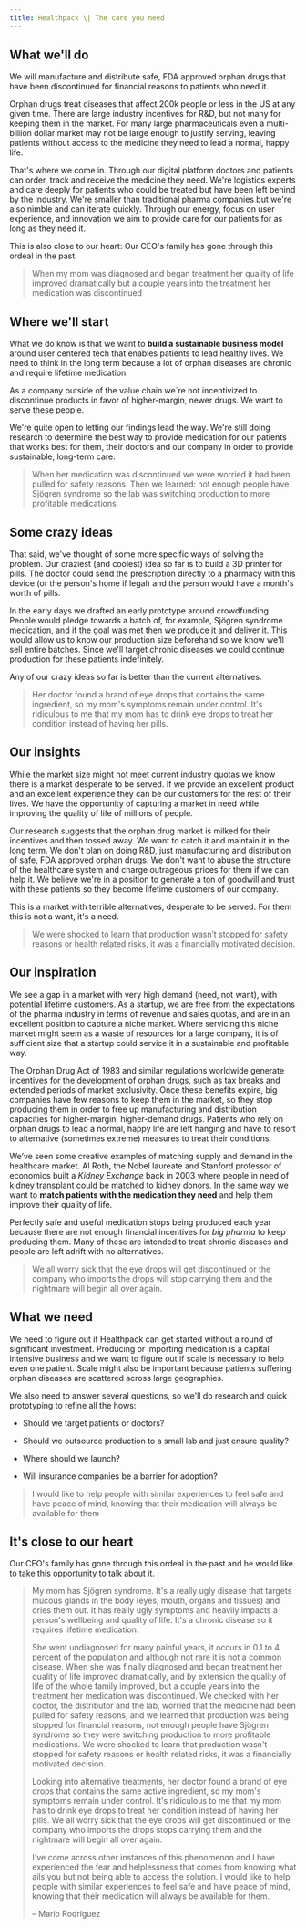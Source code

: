 ```yaml
---
title: Healthpack \| The care you need
---
```


## What we'll do

We will manufacture and distribute safe, FDA approved orphan drugs that have been discontinued for financial reasons to patients who need it.

Orphan drugs treat diseases that affect 200k people or less in the US at any given time. There are large industry incentives for R&D, but not many for keeping them in the market. For many large pharmaceuticals even a multi-billion dollar market may not be large enough to justify serving, leaving patients without access to the medicine they need to lead a normal, happy life. 

That's where we come in. Through our digital platform doctors and patients can order, track and receive the medicine they need. We're logistics experts and care deeply for patients who could be treated but have been left behind by the industry. We're smaller than traditional pharma companies but we're also nimble and can iterate quickly. Through our energy, focus on user experience, and innovation we aim to provide care for our patients for as long as they need it. 

This is also close to our heart: Our CEO's family has gone through this ordeal in the past.

<blockquote class="shortquote">
When my mom was diagnosed and began treatment her quality of life improved dramatically but a couple years into the treatment her medication was discontinued
</blockquote>

## Where we'll start

What we do know is that we want to **build a sustainable business model** around user centered tech that enables patients to lead healthy lives. We need to think in the long term because a lot of orphan diseases are chronic and require lifetime medication.

As a company outside of the value chain we´re not incentivized to discontinue products in favor of higher-margin, newer drugs. We want to serve these people.

We're quite open to letting our findings lead the way. We're still doing research to determine the best way to provide medication for our patients that works best for them, their doctors and our company in order to provide sustainable, long-term care.

<blockquote class="shortquote">
When her medication was discontinued we were worried it had been pulled for safety reasons. Then we learned: not enough people have Sjögren syndrome so the lab was switching production to more profitable medications
</blockquote>

## Some crazy ideas

That said, we've thought of some more specific ways of solving the problem. Our craziest (and coolest) idea so far is to build a 3D printer for pills. The doctor could send the prescription directly to a pharmacy with this device (or the person's home if legal) and the person would have a month's worth of pills. 

In the early days we drafted an early prototype around crowdfunding. People would pledge towards a batch of, for example, Sjögren syndrome medication, and if the goal was met then we produce it and deliver it. This would allow us to know our production size beforehand so we know we'll sell entire batches. Since we'll target chronic diseases we could continue production for these patients indefinitely. 

Any of our crazy ideas so far is better than the current alternatives.

<blockquote class="shortquote">
Her doctor found a brand of eye drops that contains the same ingredient, so my mom's symptoms remain under control. It's ridiculous to me that my mom has to drink eye drops to treat her condition instead of having her pills.
</blockquote>

## Our insights

While the market size might not meet current industry quotas we know there is a market desperate to be served. If we provide an excellent product and an  excellent experience they can be our customers for the rest of their lives. We have the opportunity of capturing a market in need while improving the quality of life of millions of people.

Our research suggests that  the orphan drug market is milked for their incentives and then tossed away. We want to catch it and maintain it in the long term. We don't plan on doing R&D, just manufacturing and distribution of safe, FDA approved orphan drugs. We don't want to abuse the structure of the healthcare system and charge outrageous prices for them if we can help it. We believe we're in a position to generate a ton of goodwill and trust with these patients so they become lifetime customers of our company.

This is a market with terrible alternatives, desperate to be served. For them this is not a want, it's a need.

<blockquote class="shortquote"> 
We were shocked to learn that production wasn’t stopped for safety reasons or health related risks, it was a financially motivated decision.
</blockquote>

## Our inspiration

We see a gap in a market with very high demand (need, not want), with potential lifetime customers. As a startup, we are free from the expectations of the pharma industry in terms of revenue and sales quotas, and are in an excellent position to capture a niche market. Where servicing this niche market might seem as a waste of resources for a large company, it is of sufficient size that a startup could service it in a sustainable and profitable way.

The Orphan Drug Act of 1983 and similar regulations worldwide generate incentives for the development of orphan drugs, such as tax breaks and extended periods of market exclusivity. Once these benefits expire, big companies have few reasons to keep them in the market, so they stop producing them in order to free up manufacturing and distribution capacities for higher-margin, higher-demand drugs. Patients who rely on orphan drugs to lead a normal, happy life are left hanging and have to resort to alternative (sometimes extreme) measures to treat their conditions.

We’ve seen some creative examples of matching supply and demand in the healthcare market. Al Roth, the Nobel laureate and Stanford professor of economics built a _Kidney Exchange_ back in 2003 where people in need of kidney transplant could be matched to kidney donors. In the same way we want to **match patients with the medication they need** and help them improve their quality of life.

Perfectly safe and useful medication stops being produced each year because there are not enough financial incentives for _big pharma_ to keep producing them. Many of these are intended to treat chronic diseases and people are left adrift with no alternatives.

<blockquote class="shortquote"> 
We all worry sick that the eye drops will get discontinued or the company who imports the drops will stop carrying them and the nightmare will begin all over again.
</blockquote>

## What we need

We need to figure out if Healthpack can get started without a round of significant investment. Producing or importing medication is a capital intensive business and we want to figure out if scale is necessary to help even one patient. Scale might also be important because patients suffering orphan diseases are scattered across large geographies.

We also need to answer several questions, so we'll do research and quick prototyping to refine all the hows:

- Should we target patients or doctors?

- Should we outsource production to a small lab and just ensure quality?

- Where should we launch?

- Will insurance companies be a barrier for adoption?

<blockquote class="shortquote">
I would like to help people with similar experiences to feel safe and have peace of mind, knowing that their medication will always be available for them
</blockquote>

## It's close to our heart

Our CEO's family has gone through this ordeal in the past and he would like to take this opportunity to talk about it.

> My mom has Sjögren syndrome. It's a really ugly disease that targets mucous glands in the body (eyes, mouth, organs and tissues) and dries them out. It has really ugly symptoms and heavily impacts a person's wellbeing and quality of life. It's a chronic disease so it requires lifetime medication.
>
> She went undiagnosed for many painful years,  it occurs in 0.1 to 4 percent of the population and although not rare it is not a common disease. When she was finally diagnosed and began treatment her quality of life improved dramatically, and by extension the quality of life of the whole family improved, but a couple years into the treatment her medication was discontinued. We checked with her doctor, the distributor and the lab, worried that the medicine had been pulled for safety reasons, and we learned that production was being stopped for financial reasons, not enough people have Sjögren syndrome so they were switching production to more profitable medications. We were shocked to learn that production wasn't stopped for safety reasons or health related risks, it was a financially motivated decision.
>
>Looking into alternative treatments, her doctor found a brand of eye drops that contains the same active ingredient, so my mom's symptoms remain under control. It's ridiculous to me that my mom has to drink eye drops to treat her condition instead of having her pills. We all worry sick that the eye drops will get discontinued or the company who imports the drops stops carrying them and the nightmare will begin all over again.
>
> I've come across other instances of this phenomenon and I have experienced the fear and helplessness that comes from knowing what ails you but not being able to access the solution. I would like to help people with similar experiences to feel safe and have peace of mind, knowing that their medication will always be available for them.
>
> – Mario Rodríguez
